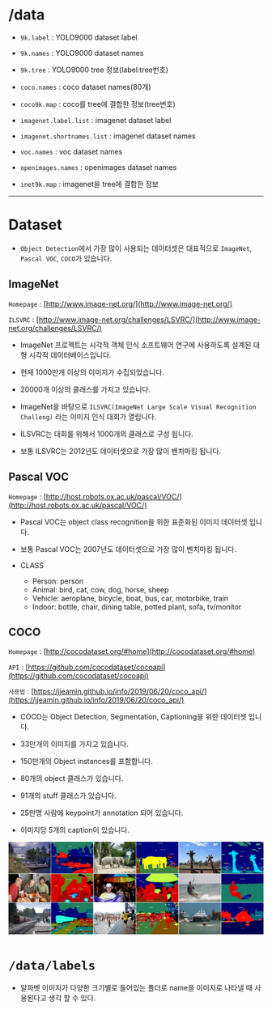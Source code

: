 # /data

- `9k.label` : YOLO9000 dataset label

- `9k.names` : YOLO9000 dataset names

- `9k.tree` : YOLO9000 tree 정보(label:tree번호)

- `coco.names` : coco dataset names(80개)

- `coco9k.map` : coco를 tree에 결합한 정보(tree번호)

- `imagenet.label.list` : imagenet dataset label

- `imagenet.shortnames.list` : imagenet dataset names

- `voc.names` : voc dataset names

- `openimages.names` : openimages dataset names

- `inet9k.map` : imagenet을 tree에 결합한 정보

---

# Dataset

- `Object Detection`에서 가장 많이 사용되는 데이터셋은 대표적으로 `ImageNet`, `Pascal VOC`, `COCO`가 있습니다.

## ImageNet

`Homepage` : [http://www.image-net.org/](http://www.image-net.org/)

`ILSVRC` : [http://www.image-net.org/challenges/LSVRC/](http://www.image-net.org/challenges/LSVRC/)

- ImageNet 프로젝트는 시각적 객체 인식 소프트웨어 연구에 사용하도록 설계된 대형 시각적 데이터베이스입니다.

- 현재 1000만개 이상의 이미지가 수집되었습니다.

- 20000개 이상의 클래스를 가지고 있습니다.

- ImageNet을 바탕으로 `ILSVRC(ImageNet Large Scale Visual Recognition Challeng)` 라는 이미지 인식 대회가 열립니다.

- ILSVRC는 대회를 위해서 1000개의 클래스로 구성 됩니다.

- 보통 ILSVRC는 2012년도 데이터셋으로 가장 많이 벤치마킹 됩니다.

## Pascal VOC

`Homepage` : [http://host.robots.ox.ac.uk/pascal/VOC/](http://host.robots.ox.ac.uk/pascal/VOC/)

- Pascal VOC는 object class recognition을 위한 표준화된 이미지 데이터셋 입니다.

- 보통 Pascal VOC는 2007년도 데이터셋으로 가장 많이 벤치마킹 됩니다.

- CLASS
  + Person: person
  + Animal: bird, cat, cow, dog, horse, sheep
  + Vehicle: aeroplane, bicycle, boat, bus, car, motorbike, train
  + Indoor: bottle, chair, dining table, potted plant, sofa, tv/monitor

## COCO

`Homepage` : [http://cocodataset.org/#home](http://cocodataset.org/#home)

`API` : [https://github.com/cocodataset/cocoapi](https://github.com/cocodataset/cocoapi)

`사용법` : [https://jjeamin.github.io/info/2019/06/20/coco_api/](https://jjeamin.github.io/info/2019/06/20/coco_api/)

- COCO는 Object Detection, Segmentation, Captioning을 위한 데이터셋 입니다.

- 33만개의 이미지를 가지고 있습니다.

- 150만개의 Object instances를 포함합니다.

- 80개의 object 클래스가 있습니다.

- 91개의 stuff 클래스가 있습니다.

- 25만명 사람에 keypoint가 annotation 되어 있습니다.

- 이미지당 5개의 caption이 있습니다.




![coco](./figure/coco_stuff.png)



# `/data/labels`

- 알파벳 이미지가 다양한 크기별로 들어있는 폴더로 name을 이미지로 나타낼 때 사용된다고 생각 할 수 있다.
